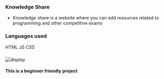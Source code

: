 ### Knowledge Share
* Knowledge share is a website where you can add resources related to programming and other competitive exams
### Languages used
HTML
JS
CSS
### 
![display](https://user-images.githubusercontent.com/43006347/100550961-bacd3200-32a3-11eb-8e2f-475586d82f63.JPG)

#### This is a beginner friendly project
